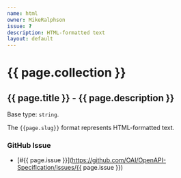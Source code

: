 ```yaml
---
name: html
owner: MikeRalphson
issue: ?
description: HTML-formatted text
layout: default
---
```


# {{ page.collection }}

## {{ page.title }} - {{ page.description }}

Base type: `string`.

The `{{page.slug}}` format represents HTML-formatted text.

### GitHub Issue

* [#{{ page.issue }}](https://github.com/OAI/OpenAPI-Specification/issues/{{ page.issue }})


